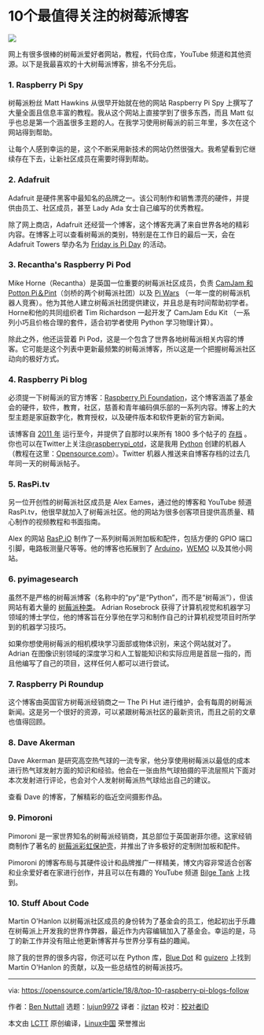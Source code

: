 # 10个最值得关注的树莓派博客        

![](https://opensource.com/sites/default/files/styles/image-full-size/public/lead-images/raspberry-pi-juggle.png?itok=oTgGGSRA)

网上有很多很棒的树莓派爱好者网站，教程，代码仓库，YouTube 频道和其他资源。以下是我最喜欢的十大树莓派博客，排名不分先后。

### 1. Raspberry Pi Spy

树莓派粉丝 Matt Hawkins 从很早开始就在他的网站 Raspberry Pi Spy 上撰写了大量全面且信息丰富的教程。我从这个网站上直接学到了很多东西，而且 Matt 似乎也总是第一个涵盖很多主题的人。在我学习使用树莓派的前三年里，多次在这个网站得到帮助。

让每个人感到幸运的是，这个不断采用新技术的网站仍然很强大。我希望看到它继续存在下去，让新社区成员在需要时得到帮助。

### 2. Adafruit

Adafruit 是硬件黑客中最知名的品牌之一。该公司制作和销售漂亮的硬件，并提供由员工、社区成员，甚至 Lady Ada 女士自己编写的优秀教程。

除了网上商店，Adafruit 还经营一个博客，这个博客充满了来自世界各地的精彩内容。在博客上可以查看树莓派的类别，特别是在工作日的最后一天，会在 Adafruit Towers 举办名为 [Friday is Pi Day][1] 的活动。

### 3. Recantha's Raspberry Pi Pod

Mike Horne（Recantha）是英国一位重要的树莓派社区成员，负责  [CamJam 和 Potton Pi＆Pint][2]（剑桥的两个树莓派社团）以及 [Pi Wars][3] （一年一度的树莓派机器人竞赛）。他为其他人建立树莓派社团提供建议，并且总是有时间帮助初学者。Horne和他的共同组织者 Tim Richardson 一起开发了 CamJam Edu Kit （一系列小巧且价格合理的套件，适合初学者使用 Python 学习物理计算）。

除此之外，他还运营着 Pi Pod，这是一个包含了世界各地树莓派相关内容的博客。它可能是这个列表中更新最频繁的树莓派博客，所以这是一个把握树莓派社区动向的极好方式。

### 4. Raspberry Pi blog

必须提一下树莓派的官方博客：[Raspberry Pi Foundation][4]，这个博客涵盖了基金会的硬件，软件，教育，社区，慈善和青年编码俱乐部的一系列内容。博客上的大型主题是家庭数字化，教育授权，以及硬件版本和软件更新的官方新闻。

该博客自 [2011 年][5] 运行至今，并提供了自那时以来所有 1800 多个帖子的 [存档][6] 。你也可以在Twitter上关注[@raspberrypi_otd][7]，这是我用 [Python][8] 创建的机器人（教程在这里：[Opensource.com][9]）。Twitter 机器人推送来自博客存档的过去几年同一天的树莓派帖子。

### 5. RasPi.tv

另一位开创性的树莓派社区成员是 Alex Eames，通过他的博客和 YouTube 频道 RasPi.tv，他很早就加入了树莓派社区。他的网站为很多创客项目提供高质量、精心制作的视频教程和书面指南。

Alex 的网站 [RasP.iO][10] 制作了一系列树莓派附加板和配件，包括方便的 GPIO 端口引脚，电路板测量尺等等。他的博客也拓展到了 [Arduino][11]，[WEMO][12] 以及其他小网站。

### 6. pyimagesearch

虽然不是严格的树莓派博客（名称中的“py”是“Python”，而不是“树莓派”），但该网站有着大量的 [树莓派种类][13]。 Adrian Rosebrock 获得了计算机视觉和机器学习领域的博士学位，他的博客旨在分享他在学习和制作自己的计算机视觉项目时所学到的机器学习技巧。

如果你想使用树莓派的相机模块学习面部或物体识别，来这个网站就对了。Adrian 在图像识别领域的深度学习和人工智能知识和实际应用是首屈一指的，而且他编写了自己的项目，这样任何人都可以进行尝试。

### 7. Raspberry Pi Roundup

这个博客由英国官方树莓派经销商之一 The Pi Hut 进行维护，会有每周的树莓派新闻。这是另一个很好的资源，可以紧跟树莓派社区的最新资讯，而且之前的文章也值得回顾。

### 8. Dave Akerman

Dave Akerman 是研究高空热气球的一流专家，他分享使用树莓派以最低的成本进行热气球发射方面的知识和经验。他会在一张由热气球拍摄的平流层照片下面对本次发射进行评论，也会对个人发射树莓派热气球给出自己的建议。

查看 Dave 的博客，了解精彩的临近空间摄影作品。

### 9. Pimoroni

Pimoroni 是一家世界知名的树莓派经销商，其总部位于英国谢菲尔德。这家经销商制作了著名的 [树莓派彩虹保护壳][14]，并推出了许多极好的定制附加板和配件。

Pimoroni 的博客布局与其硬件设计和品牌推广一样精美，博文内容非常适合创客和业余爱好者在家进行创作，并且可以在有趣的 YouTube 频道 [Bilge Tank][15] 上找到。

### 10. Stuff About Code

Martin O'Hanlon 以树莓派社区成员的身份转为了基金会的员工，他起初出于乐趣在树莓派上开发我的世界作弊器，最近作为内容编辑加入了基金会。幸运的是，马丁的新工作并没有阻止他更新博客并与世界分享有益的趣闻。 

除了我的世界的很多内容，你还可以在 Python 库，[Blue Dot][16] 和 [guizero][17] 上找到 Martin O'Hanlon 的贡献，以及一些总结性的树莓派技巧。

------

via: https://opensource.com/article/18/8/top-10-raspberry-pi-blogs-follow

作者：[Ben Nuttall][a]
选题：[lujun9972](https://github.com/lujun9972)
译者：[jlztan](https://github.com/jlztan)
校对：[校对者ID](https://github.com/校对者ID)

本文由 [LCTT](https://github.com/LCTT/TranslateProject) 原创编译，[Linux中国](https://linux.cn/) 荣誉推出

[a]: https://opensource.com/users/bennuttall
[1]: https://blog.adafruit.com/category/raspberry-pi/
[2]: https://camjam.me/?page_id=753
[3]: https://piwars.org/
[4]: https://www.raspberrypi-spy.co.uk/
[5]: https://www.raspberrypi.org/blog/first-post/
[6]: https://www.raspberrypi.org/blog/archive/
[7]: https://twitter.com/raspberrypi_otd
[8]: https://github.com/bennuttall/rpi-otd-bot/blob/master/src/bot.py
[9]: https://opensource.com/article/17/8/raspberry-pi-twitter-bot
[10]: https://rasp.io/
[11]: https://www.arduino.cc/
[12]: http://community.wemo.com/
[13]: https://www.pyimagesearch.com/category/raspberry-pi/
[14]: https://shop.pimoroni.com/products/pibow-for-raspberry-pi-3-b-plus
[15]: https://www.youtube.com/channel/UCuiDNTaTdPTGZZzHm0iriGQ
[16]: https://bluedot.readthedocs.io/en/latest/#
[17]: https://lawsie.github.io/guizero/

